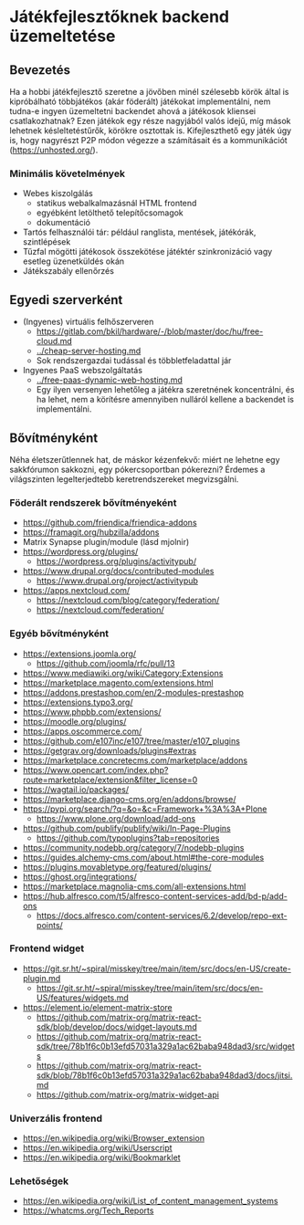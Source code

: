 # Játékfejlesztőknek backend üzemeltetése

## Bevezetés

Ha a hobbi játékfejlesztő szeretne a jövőben minél szélesebb körök által is kipróbálható többjátékos (akár föderált) játékokat implementálni, nem tudna-e ingyen üzemeltetni backendet ahová a játékosok kliensei csatlakozhatnak?
Ezen játékok egy része nagyjából valós idejű, míg mások lehetnek késleltetéstűrők, körökre osztottak is.
Kifejleszthető egy játék úgy is, hogy nagyrészt P2P módon végezze a számításait és a kommunikációt (<https://unhosted.org/>).

### Minimális követelmények

- Webes kiszolgálás
  - statikus webalkalmazásnál HTML frontend
  - egyébként letölthető telepítőcsomagok
  - dokumentáció
- Tartós felhasználói tár: például ranglista, mentések, játékórák, szintlépések
- Tűzfal mögötti játékosok összekötése játéktér szinkronizáció vagy esetleg üzenetküldés okán
- Játékszabály ellenőrzés

## Egyedi szerverként

- (Ingyenes) virtuális felhőszerveren
  - https://gitlab.com/bkil/hardware/-/blob/master/doc/hu/free-cloud.md
  - [../cheap-server-hosting.md](../cheap-server-hosting.md)
  - Sok rendszergazdai tudással és többletfeladattal jár
- Ingyenes PaaS webszolgáltatás
  - [../free-paas-dynamic-web-hosting.md](../free-paas-dynamic-web-hosting.md)
  - Egy ilyen versenyen lehetőleg a játékra szeretnének koncentrálni, és ha lehet, nem a körítésre amennyiben nulláról kellene a backendet is implementálni.

## Bővítményként

Néha életszerűtlennek hat, de máskor kézenfekvő: miért ne lehetne egy sakkfórumon sakkozni, egy pókercsoportban pókerezni?
Érdemes a világszinten legelterjedtebb keretrendszereket megvizsgálni.

### Föderált rendszerek bővítményeként

- https://github.com/friendica/friendica-addons
- https://framagit.org/hubzilla/addons
- Matrix Synapse plugin/module (lásd mjolnir)
- https://wordpress.org/plugins/
  - https://wordpress.org/plugins/activitypub/
- https://www.drupal.org/docs/contributed-modules
  - https://www.drupal.org/project/activitypub
- https://apps.nextcloud.com/
  - https://nextcloud.com/blog/category/federation/
  - https://nextcloud.com/federation/

### Egyéb bővítményként

- https://extensions.joomla.org/
  - https://github.com/joomla/rfc/pull/13
- https://www.mediawiki.org/wiki/Category:Extensions
- https://marketplace.magento.com/extensions.html
- https://addons.prestashop.com/en/2-modules-prestashop
- https://extensions.typo3.org/
- https://www.phpbb.com/extensions/
- https://moodle.org/plugins/
- https://apps.oscommerce.com/
- https://github.com/e107inc/e107/tree/master/e107_plugins
- https://getgrav.org/downloads/plugins#extras
- https://marketplace.concretecms.com/marketplace/addons
- https://www.opencart.com/index.php?route=marketplace/extension&filter_license=0
- https://wagtail.io/packages/
- https://marketplace.django-cms.org/en/addons/browse/
- https://pypi.org/search/?q=&o=&c=Framework+%3A%3A+Plone
  - https://www.plone.org/download/add-ons
- https://github.com/publify/publify/wiki/In-Page-Plugins
  - https://github.com/typoplugins?tab=repositories
- https://community.nodebb.org/category/7/nodebb-plugins
- https://guides.alchemy-cms.com/about.html#the-core-modules
- https://plugins.movabletype.org/featured/plugins/
- https://ghost.org/integrations/
- https://marketplace.magnolia-cms.com/all-extensions.html
- https://hub.alfresco.com/t5/alfresco-content-services-add/bd-p/add-ons
  - https://docs.alfresco.com/content-services/6.2/develop/repo-ext-points/

### Frontend widget

- https://git.sr.ht/~spiral/misskey/tree/main/item/src/docs/en-US/create-plugin.md
  - https://git.sr.ht/~spiral/misskey/tree/main/item/src/docs/en-US/features/widgets.md
- https://element.io/element-matrix-store
  - https://github.com/matrix-org/matrix-react-sdk/blob/develop/docs/widget-layouts.md
  - https://github.com/matrix-org/matrix-react-sdk/tree/78b1f6c0b13efd57031a329a1ac62baba948dad3/src/widgets
  - https://github.com/matrix-org/matrix-react-sdk/blob/78b1f6c0b13efd57031a329a1ac62baba948dad3/docs/jitsi.md
  - https://github.com/matrix-org/matrix-widget-api

### Univerzális frontend

- https://en.wikipedia.org/wiki/Browser_extension
- https://en.wikipedia.org/wiki/Userscript
- https://en.wikipedia.org/wiki/Bookmarklet

### Lehetőségek

- https://en.wikipedia.org/wiki/List_of_content_management_systems
- https://whatcms.org/Tech_Reports
